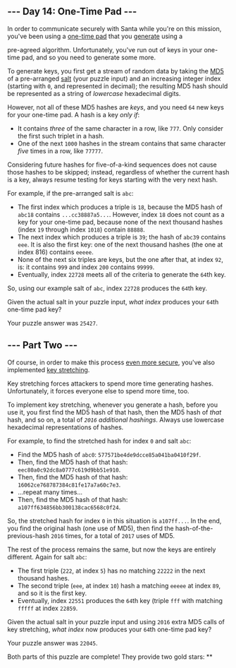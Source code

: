 --- Day 14: One-Time Pad ---
----------------------------

In order to communicate securely with Santa while you're on this
mission, you've been using a [one-time pad] that you [generate]
using a

pre-agreed algorithm. Unfortunately, you've run out of keys in your
one-time pad, and so you need to generate some more.

To generate keys, you first get a stream of random data by taking the
[MD5] of a pre-arranged [salt] (your puzzle input) and an increasing
integer index (starting with `0`, and represented in decimal); the
resulting MD5 hash should be represented as a string of *lowercase*
hexadecimal digits.

However, not all of these MD5 hashes are *keys*, and you need `64` new
keys for your one-time pad. A hash is a key *only if*:

-   It contains *three* of the same character in a row, like `777`. Only
    consider the first such triplet in a hash.
-   One of the next `1000` hashes in the stream contains that same
    character *five* times in a row, like `77777`.

Considering future hashes for five-of-a-kind sequences does not cause
those hashes to be skipped; instead, regardless of whether the current
hash is a key, always resume testing for keys starting with the very
next hash.

For example, if the pre-arranged salt is `abc`:

-   The first index which produces a triple is `18`, because the MD5
    hash of `abc18` contains `...cc38887a5...`. However, index `18` does
    not count as a key for your one-time pad, because none of the next
    thousand hashes (index `19` through index `1018`) contain `88888`.
-   The next index which produces a triple is `39`; the hash of `abc39`
    contains `eee`. It is also the first key: one of the next thousand
    hashes (the one at index 816) contains `eeeee`.
-   None of the next six triples are keys, but the one after that, at
    index `92`, is: it contains `999` and index `200` contains `99999`.
-   Eventually, index `22728` meets all of the criteria to generate the
    `64`th key.

So, using our example salt of `abc`, index `22728` produces the `64`th
key.

Given the actual salt in your puzzle input, *what index* produces your
`64`th one-time pad key?

Your puzzle answer was `25427`.

--- Part Two ---
----------------

Of course, in order to make this process [even more secure], you've
also implemented [key stretching].

Key stretching forces attackers to spend more time generating hashes.
Unfortunately, it forces everyone else to spend more time, too.

To implement key stretching, whenever you generate a hash, before you
use it, you first find the MD5 hash of that hash, then the MD5 hash of
*that* hash, and so on, a total of *`2016` additional hashings*. Always
use lowercase hexadecimal representations of hashes.

For example, to find the stretched hash for index `0` and salt `abc`:

-   Find the MD5 hash of `abc0`: `577571be4de9dcce85a041ba0410f29f`.
-   Then, find the MD5 hash of that hash:
    `eec80a0c92dc8a0777c619d9bb51e910`.
-   Then, find the MD5 hash of that hash:
    `16062ce768787384c81fe17a7a60c7e3`.
-   ...repeat many times...
-   Then, find the MD5 hash of that hash:
    `a107ff634856bb300138cac6568c0f24`.

So, the stretched hash for index `0` in this situation is `a107ff...`.
In the end, you find the original hash (one use of MD5), then find the
hash-of-the-previous-hash `2016` times, for a total of `2017` uses of
MD5.

The rest of the process remains the same, but now the keys are entirely
different. Again for salt `abc`:

-   The first triple (`222`, at index `5`) has no matching `22222` in
    the next thousand hashes.
-   The second triple (`eee`, at index `10`) hash a matching `eeeee` at
    index `89`, and so it is the first key.
-   Eventually, index `22551` produces the `64`th key (triple `fff` with
    matching `fffff` at index `22859`.

Given the actual salt in your puzzle input and using `2016` extra MD5
calls of key stretching, *what index* now produces your `64`th one-time
pad key?

Your puzzle answer was `22045`.

Both parts of this puzzle are complete! They provide two gold stars:
\*\*

  [one-time pad]: https://en.wikipedia.org/wiki/One-time_pad
  [generate]: https://en.wikipedia.org/wiki/Security_through_obscurity
  [MD5]: https://en.wikipedia.org/wiki/MD5
  [salt]: https://en.wikipedia.org/wiki/Salt_(cryptography)
  [even more secure]: https://en.wikipedia.org/wiki/MD5#Security
  [key stretching]: https://en.wikipedia.org/wiki/Key_stretching
